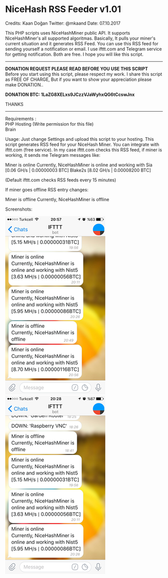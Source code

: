 # NiceHash RSS Feeder v1.01

Credits: Kaan Doğan Twitter: @mkaand
Date: 07.10.2017

This PHP scripts uses NiceHashMiner public API.
It supports NiceHashMiner's all supported algoritmas.
Basically, It pulls your miner's current situation and
it generates RSS Feed. You can use this RSS feed for sending yourself a notification
or email. I use ifttt.com and Telegram service for getting notification.
Both are free. I hope you will like this script.

***************************************************************************
**DONATION REQUEST PLEASE READ BEFORE YOU USE THIS SCRIPT**<br>
Before you start using this script, please respect my work. 
I share this script as FREE OF CHARGE,
But if you want to show your appreciation please make DONATION..

<b>DONATION BTC: 1LaZG8XELxs9JCzzVJaWyhxQG6tCcswJnx</b>

THANKS
****************************************************************************

Requirements :
<br>PHP Hosting (Write permission for this file)
<br>Brain

Usage:
Just change Settings and upload this script to your hosting.
This script generates RSS feed for your NiceHash Miner. 
You can integrate with ifttt.com (free service). 
In my case ifttt.com checks this RSS feed, if miner is working,
it sends me Telegram messages like:

Miner is online
Currently, NiceHashMiner is online and working with 
Sia [0.06 GH/s | 0.00000003 BTC] Blake2s [8.02 GH/s | 0.00008200 BTC]

(Default ifttt.com checks RSS feeds every 15 minutes)

If miner goes offline RSS entry changes:

Miner is offline
Currently, NiceHashMiner is offline

Screenshots:

![Screenshot #1](/screenshot-1.png?raw=true "Screenshot #1")
![Screenshot #2](/screenshot-2.png?raw=true "Screenshot #2")
